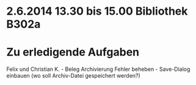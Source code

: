 2.6.2014 13.30 bis 15.00 Bibliothek B302a
=========================================


Zu erledigende Aufgaben
=======================

Felix und Christian K.
	- Beleg Archivierung Fehler beheben
	- Save-Dialog einbauen (wo soll Archiv-Datei gespeichert werden?)